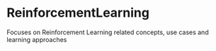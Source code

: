 # ReinforcementLearning
Focuses on Reinforcement Learning related concepts, use cases and learning approaches
